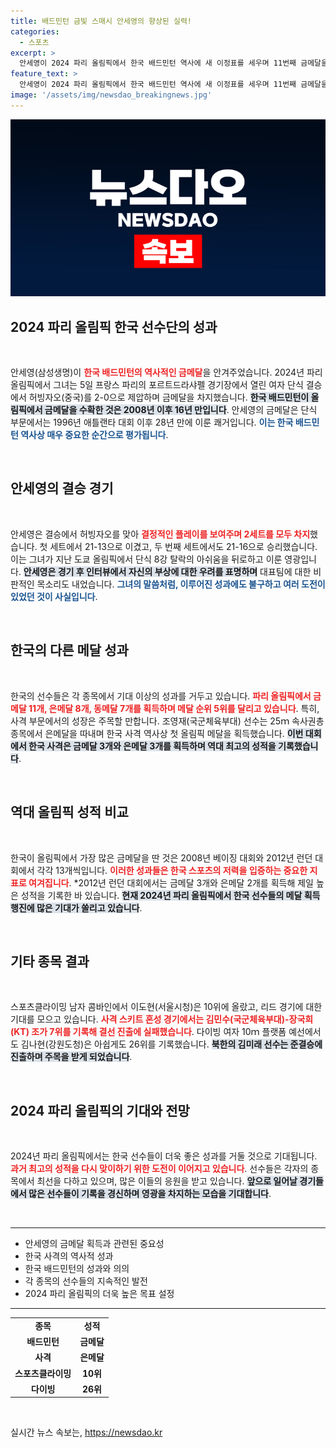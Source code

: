 ```yaml
---
title: 배드민턴 금빛 스매시 안세영의 향상된 실력!
categories:
  - 스포츠
excerpt: >
  안세영이 2024 파리 올림픽에서 한국 배드민턴 역사에 새 이정표를 세우며 11번째 금메달을 획득했습니다. 16년 만의 금메달이자 28년 만의 단식 메달! 그러나 경기 후 대표팀에 대한 쓴소리도 잊지 않았습니다.
feature_text: >
  안세영이 2024 파리 올림픽에서 한국 배드민턴 역사에 새 이정표를 세우며 11번째 금메달을 획득했습니다. 16년 만의 금메달이자 28년 만의 단식 메달! 그러나 경기 후 대표팀에 대한 쓴소리도 잊지 않았습니다.
image: '/assets/img/newsdao_breakingnews.jpg'
---
```


<p><img src="/assets/img/newsdao_breakingnews.jpg" alt="firstkoreanews 속보" /></p>

<h2 data-ke-size="size26">2024 파리 올림픽 한국 선수단의 성과</h2>

<p data-ke-size="size16">&nbsp;</p>

<p>안세영(삼성생명)이 <b><span style="color: #ee2323;">한국 배드민턴의 역사적인 금메달</span></b>을 안겨주었습니다. 2024년 파리 올림픽에서 그녀는 5일 프랑스 파리의 포르트드라샤펠 경기장에서 열린 여자 단식 결승에서 허빙자오(중국)를 2-0으로 제압하며 금메달을 차지했습니다. <b><span style="background-color: #21538527;">한국 배드민턴이 올림픽에서 금메달을 수확한 것은 2008년 이후 16년 만입니다</span></b>. 안세영의 금메달은 단식 부문에서는 1996년 애틀랜타 대회 이후 28년 만에 이룬 쾌거입니다. <b><span style="color: #1a5490;">이는 한국 배드민턴 역사상 매우 중요한 순간으로 평가됩니다</span></b>.</p>

<p data-ke-size="size16">&nbsp;</p>

<h2 data-ke-size="size26">안세영의 결승 경기</h2>

<p data-ke-size="size16">&nbsp;</p>

<p>안세영은 결승에서 허빙자오를 맞아 <b><span style="color: #ee2323;">결정적인 플레이를 보여주며 2세트를 모두 차지</span></b>했습니다. 첫 세트에서 21-13으로 이겼고, 두 번째 세트에서도 21-16으로 승리했습니다. 이는 그녀가 지난 도쿄 올림픽에서 단식 8강 탈락의 아쉬움을 뒤로하고 이룬 영광입니다. <b><span style="background-color: #21538527;">안세영은 경기 후 인터뷰에서 자신의 부상에 대한 우려를 표명하며</span></b> 대표팀에 대한 비판적인 목소리도 내었습니다. <b><span style="color: #1a5490;">그녀의 말씀처럼, 이루어진 성과에도 불구하고 여러 도전이 있었던 것이 사실입니다</span></b>.</p>

<p data-ke-size="size16">&nbsp;</p>

<h2 data-ke-size="size26">한국의 다른 메달 성과</h2>

<p data-ke-size="size16">&nbsp;</p>

<p>한국의 선수들은 각 종목에서 기대 이상의 성과를 거두고 있습니다. <b><span style="color: #ee2323;">파리 올림픽에서 금메달 11개, 은메달 8개, 동메달 7개를 획득하며 메달 순위 5위를 달리고 있습니다</span></b>. 특히, 사격 부문에서의 성장은 주목할 만합니다. 조영재(국군체육부대) 선수는 25ｍ 속사권총 종목에서 은메달을 따내며 한국 사격 역사상 첫 올림픽 메달을 획득했습니다. <b><span style="background-color: #21538527;">이번 대회에서 한국 사격은 금메달 3개와 은메달 3개를 획득하며 역대 최고의 성적을 기록했습니다</span></b>.</p>

<p data-ke-size="size16">&nbsp;</p>

<h2 data-ke-size="size26">역대 올림픽 성적 비교</h2>

<p data-ke-size="size16">&nbsp;</p>

<p>한국이 올림픽에서 가장 많은 금메달을 딴 것은 2008년 베이징 대회와 2012년 런던 대회에서 각각 13개씩입니다. <b><span style="color: #ee2323;">이러한 성과들은 한국 스포츠의 저력을 입증하는 중요한 지표로 여겨집니다</span></b>. *2012년 런던 대회에서는 금메달 3개와 은메달 2개를 획득해 제일 높은 성적을 기록한 바 있습니다. <b><span style="background-color: #21538527;">현재 2024년 파리 올림픽에서 한국 선수들의 메달 획득 행진에 많은 기대가 쏠리고 있습니다</span></b>.</p>

<p data-ke-size="size16">&nbsp;</p>

<h2 data-ke-size="size26">기타 종목 결과</h2>

<p data-ke-size="size16">&nbsp;</p>

<p>스포츠클라이밍 남자 콤바인에서 이도현(서울시청)은 10위에 올랐고, 리드 경기에 대한 기대를 모으고 있습니다. <b><span style="color: #ee2323;">사격 스키트 혼성 경기에서는 김민수(국군체육부대)-장국희(KT) 조가 7위를 기록해 결선 진출에 실패했습니다</span></b>. 다이빙 여자 10ｍ 플랫폼 예선에서도 김나현(강원도청)은 아쉽게도 26위를 기록했습니다. <b><span style="background-color: #21538527;">북한의 김미래 선수는 준결승에 진출하며 주목을 받게 되었습니다</span></b>.</p>

<p data-ke-size="size16">&nbsp;</p> 

<h2 data-ke-size="size26">2024 파리 올림픽의 기대와 전망</h2>

<p data-ke-size="size16">&nbsp;</p>

<p>2024년 파리 올림픽에서는 한국 선수들이 더욱 좋은 성과를 거둘 것으로 기대됩니다. <b><span style="color: #ee2323;">과거 최고의 성적을 다시 맞이하기 위한 도전이 이어지고 있습니다</span></b>. 선수들은 각자의 종목에서 최선을 다하고 있으며, 많은 이들의 응원을 받고 있습니다. <b><span style="background-color: #21538527;">앞으로 일어날 경기들에서 많은 선수들이 기록을 경신하며 영광을 차지하는 모습을 기대합니다</span></b>.</p>

<p data-ke-size="size16">&nbsp;</p>

<hr />

<ul>
    <li>안세영의 금메달 획득과 관련된 중요성</li>
    <li>한국 사격의 역사적 성과</li>
    <li>한국 배드민턴의 성과와 의의</li>
    <li>각 종목의 선수들의 지속적인 발전</li>
    <li>2024 파리 올림픽의 더욱 높은 목표 설정</li>
</ul>

<hr />

<table style="width: 100%; border-collapse: collapse;">
    <tr>
        <td style="text-align: center; height: 17px;"><b>종목</b></td>
        <td style="text-align: center; height: 17px;"><b>성적</b></td>
    </tr>
    <tr>
        <td style="text-align: center; height: 17px;"><b>배드민턴</b></td>
        <td style="text-align: center; height: 17px;"><b>금메달</b></td>
    </tr>
    <tr>
        <td style="text-align: center; height: 17px;"><b>사격</b></td>
        <td style="text-align: center; height: 17px;"><b>은메달</b></td>
    </tr>
    <tr>
        <td style="text-align: center; height: 17px;"><b>스포츠클라이밍</b></td>
        <td style="text-align: center; height: 17px;"><b>10위</b></td>
    </tr>
    <tr>
        <td style="text-align: center; height: 17px;"><b>다이빙</b></td>
        <td style="text-align: center; height: 17px;"><b>26위</b></td>
    </tr>
</table>

<p data-ke-size="size16">&nbsp;</p>
실시간 뉴스 속보는, <a href="https://newsdao.kr" rel="dofollow">https://newsdao.kr</a>


